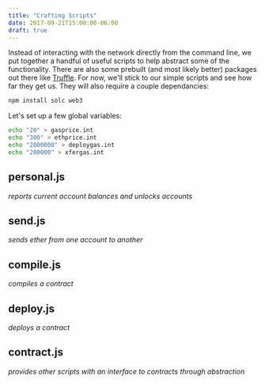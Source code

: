 ```yaml
---
title: "Crafting Scripts"
date: 2017-09-21T15:00:00-06:00
draft: true
---
```

Instead of interacting with the network directly from the command line, we put together a handful of useful scripts to help abstract some of the functionality. There are also some prebuilt (and most likely better) packages out there like <a href="http://truffleframework.com/" target="_blank">Truffle</a>. For now, we'll stick to our simple scripts and see how far they get us. They will also require a couple dependancies:

```bash
npm install solc web3
```

Let's set up a few global variables:
```bash
echo "20" > gasprice.int
echo "300" > ethprice.int
echo "2000000" > deploygas.int
echo "200000" > xfergas.int
```
<!--
lib.js
------------------
*brings in global variables and prepares helper functions and dependancies*
-->



personal.js
------------------
*reports current account balances and unlocks accounts*

<!--RQC CODE javascript personal.js -->


send.js
------------------
*sends ether from one account to another*

<!--RQC CODE javascript send.js -->

compile.js
------------------
*compiles a contract*

<!--RQC CODE javascript compile.js -->

deploy.js
------------------
*deploys a contract*

<!--RQC CODE javascript deploy.js -->

contract.js
------------------
*provides other scripts with an interface to contracts through abstraction*

<!--RQC CODE javascript contract.js -->
